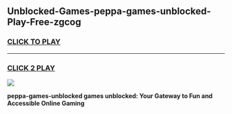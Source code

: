 
## Unblocked-Games-peppa-games-unblocked-Play-Free-zgcog
<h3>
<a href="https://premium76.site?title=peppa-games-unblocked&ref=15A">CLICK TO PLAY</a></h3>
<hr>

<h3>
<a href="https://premium76.site?title=peppa-games-unblocked&ref=15A">CLICK 2 PLAY</a>
  
</h3>

<a href="https://premium76.site?title=peppa-games-unblocked&ref=15A"><img src="https://clearcache.store/games.png"></a>


**peppa-games-unblocked games unblocked: Your Gateway to Fun and Accessible Online Gaming**
